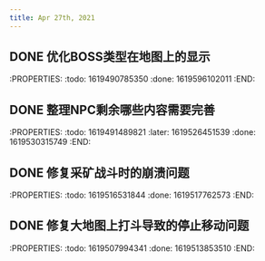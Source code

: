 ```yaml
---
title: Apr 27th, 2021
---
```


## DONE 优化BOSS类型在地图上的显示
:PROPERTIES:
:todo: 1619490785350
:done: 1619596102011
:END:
## DONE 整理NPC剩余哪些内容需要完善
:PROPERTIES:
:todo: 1619491489821
:later: 1619526451539
:done: 1619530315749
:END:
## DONE 修复采矿战斗时的崩溃问题
:PROPERTIES:
:todo: 1619516531844
:done: 1619517762573
:END:
## DONE 修复大地图上打斗导致的停止移动问题
:PROPERTIES:
:todo: 1619507994341
:done: 1619513853510
:END: